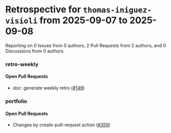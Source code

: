 # Retrospective for `thomas-iniguez-visioli` from 2025-09-07 to 2025-09-08

Reporting on 0 Issues from 0 authors, 2 Pull Requests from 2 authors, and 0 Discussions from 0 authors.


### retro-weekly

#### Open Pull Requests

- doc: generate weekly retro ([#149](https://github.com/thomas-iniguez-visioli/retro-weekly/pull/149))

### portfolio

#### Open Pull Requests

- Changes by create-pull-request action ([#359](https://github.com/thomas-iniguez-visioli/portfolio/pull/359))
